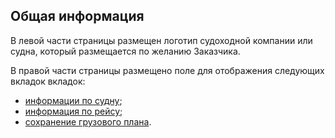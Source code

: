 ## Общая информация
В левой части страницы размещен логотип судоходной компании или судна, который размещается по желанию Заказчика.

В правой части страницы размещено поле для отображения следующих вкладок
вкладок:
- [информации по судну](/docs/user-guide/ru/part04_Info/chapter02_shipInfo/chapter02_shipInfo.md); 
- [информация по рейсу](/docs/user-guide/ru/part04_Info/chapter03_wayinfo/chapter03_wayinfo.md);
- [сохранение грузового плана](/docs/user-guide/ru/part04_Info/chapter04_save/chapter04_save.md).